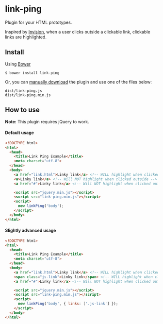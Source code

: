 # link-ping
Plugin for your HTML prototypes.

Inspired by [Invision](http://www.invisionapp.com/), when a user clicks outside a clickable link, clickable links are highlighted.

## Install
Using [Bower](http://bower.io/)
```
$ bower install link-ping
```
Or, you can [manually download](https://github.com/stianba/link-ping/releases) the plugin and use one of the files below:
```
dist/link-ping.js
dist/link-ping.min.js
```

## How to use
**Note:** This plugin requires jQuery to work.

#### Default usage
```html
<!DOCTYPE html>
<html>
  <head>
    <title>Link Ping Example</title>
    <meta charset="utf-8">
  </head>
  <body>
    <a href="link.html">Linky link</a> <!-- WILL highlight when clicked outside -->
    <a>Linky link</a> <!-- Will NOT highlight when clicked outside -->
    <a href="#">Linky link</a> <!-- Will NOT highlight when clicked outside -->

    <script src="jquery.min.js"></script>
    <script src="link-ping.min.js"></script>
    <script>
      new linkPing('body');
    </script>
  </body>
</html>
```
#### Slightly advanced usage

```html
<!DOCTYPE html>
<html>
  <head>
    <title>Link Ping Example</title>
    <meta charset="utf-8">
  </head>
  <body>
    <a href="link.html">Linky link</a> <!-- WILL highlight when clicked outside -->
    <span class="js-link">Linky link</span> <!-- WILL highlight when clicked outside -->
    <a href="#">Linky link</a> <!-- Will NOT highlight when clicked outside -->

    <script src="jquery.min.js"></script>
    <script src="link-ping.min.js"></script>
    <script>
      new linkPing('body', { links: ['.js-link'] });
    </script>
  </body>
</html>
```
